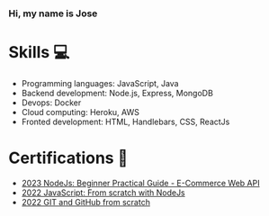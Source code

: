 ### Hi, my name is Jose


# Skills 💻
- Programming languages: JavaScript, Java
- Backend development: Node.js, Express, MongoDB
- Devops: Docker
- Cloud computing: Heroku, AWS
- Fronted development: HTML, Handlebars, CSS, ReactJs

# Certifications 🥇
- [2023 NodeJs: Beginner Practical Guide - E-Commerce Web API](https://www.udemy.com/certificate/UC-af3bbf27-5bd4-4e07-9284-3b5ba17d340c/)
- [2022 JavaScript: From scratch with NodeJs](https://www.udemy.com/certificate/UC-b5190dda-ebc3-4e9f-a80f-48e30bb9117c/)
- [2022 GIT and GitHub from scratch](https://www.udemy.com/certificate/UC-e27de768-0984-451d-807f-c40b65e5a331/)


<!--
**joseportillo7/joseportillo7** is a ✨ _special_ ✨ repository because its `README.md` (this file) appears on your GitHub profile.

Here are some ideas to get you started:

- 🔭 I’m currently working on ...
- 🌱 I’m currently learning technologies such as NodeJs, ReactJs, Docker and MongoDB
- 👯 I’m looking to collaborate on ...
- 🤔 I’m looking for help with ...
- 💬 Ask me about ...
- 📫 How to reach me: ...
- 😄 Pronouns: ...
- ⚡ Fun fact: ...
-->
